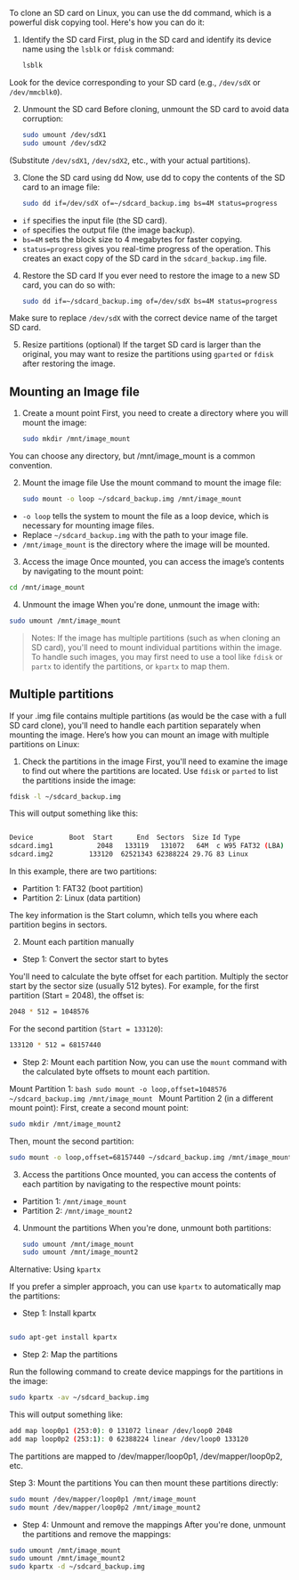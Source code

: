 To clone an SD card on Linux, you can use the dd command, which is a powerful disk copying tool. Here's how you can do it:

1. Identify the SD card
First, plug in the SD card and identify its device name using the `lsblk` or `fdisk` command:

    ```bash
    lsblk
    ```
Look for the device corresponding to your SD card (e.g., `/dev/sdX` or `/dev/mmcblk0`).

2. Unmount the SD card
Before cloning, unmount the SD card to avoid data corruption:

    ```bash
    sudo umount /dev/sdX1
    sudo umount /dev/sdX2
    ```
(Substitute `/dev/sdX1`, `/dev/sdX2`, etc., with your actual partitions).

3. Clone the SD card using dd
Now, use dd to copy the contents of the SD card to an image file:

    ```bash
    sudo dd if=/dev/sdX of=~/sdcard_backup.img bs=4M status=progress
    ```
- `if` specifies the input file (the SD card).
- `of` specifies the output file (the image backup).
- `bs=4M` sets the block size to 4 megabytes for faster copying.
- `status=progress` gives you real-time progress of the operation.
This creates an exact copy of the SD card in the `sdcard_backup.img` file.

4. Restore the SD card
If you ever need to restore the image to a new SD card, you can do so with:

    ```bash
    sudo dd if=~/sdcard_backup.img of=/dev/sdX bs=4M status=progress
    ```
Make sure to replace `/dev/sdX` with the correct device name of the target SD card.

5. Resize partitions (optional)
If the target SD card is larger than the original, you may want to resize the partitions using `gparted` or `fdisk` after restoring the image.

## Mounting an Image file

1. Create a mount point
First, you need to create a directory where you will mount the image:

    ```bash
    sudo mkdir /mnt/image_mount
    ```
You can choose any directory, but /mnt/image_mount is a common convention.

2. Mount the image file
Use the mount command to mount the image file:

    ```bash
    sudo mount -o loop ~/sdcard_backup.img /mnt/image_mount
    ```
- `-o loop` tells the system to mount the file as a loop device, which is necessary for mounting image files.
- Replace `~/sdcard_backup.img` with the path to your image file.
- `/mnt/image_mount` is the directory where the image will be mounted.

3. Access the image
Once mounted, you can access the image’s contents by navigating to the mount point:

```bash
cd /mnt/image_mount
```
4. Unmount the image
When you're done, unmount the image with:

```bash
sudo umount /mnt/image_mount
```
> Notes:
If the image has multiple partitions (such as when cloning an SD card), you'll need to mount individual partitions within the image. To handle such images, you may first need to use a tool like `fdisk` or `partx` to identify the partitions, or `kpartx` to map them.


## Multiple partitions

If your .img file contains multiple partitions (as would be the case with a full SD card clone), you'll need to handle each partition separately when mounting the image. Here’s how you can mount an image with multiple partitions on Linux:

1. Check the partitions in the image
First, you'll need to examine the image to find out where the partitions are located. Use `fdisk` or `parted` to list the partitions inside the image:

```bash
fdisk -l ~/sdcard_backup.img
```
This will output something like this:

```bash

Device         Boot  Start      End  Sectors  Size Id Type
sdcard.img1           2048   133119   131072   64M  c W95 FAT32 (LBA)
sdcard.img2         133120  62521343 62388224 29.7G 83 Linux
```
In this example, there are two partitions:

- Partition 1: FAT32 (boot partition)
- Partition 2: Linux (data partition)

The key information is the Start column, which tells you where each partition begins in sectors.

2. Mount each partition manually
- Step 1: Convert the sector start to bytes

You'll need to calculate the byte offset for each partition. Multiply the sector start by the sector size (usually 512 bytes). For example, for the first partition (Start = 2048), the offset is:

```bash
2048 * 512 = 1048576
```
For the second partition (`Start = 133120`):

```bash
133120 * 512 = 68157440
```
- Step 2: Mount each partition
Now, you can use the `mount` command with the calculated byte offsets to mount each partition.

Mount Partition 1:
    ```bash
    sudo mount -o loop,offset=1048576 ~/sdcard_backup.img /mnt/image_mount
    ```
Mount Partition 2 (in a different mount point):
First, create a second mount point:

```bash
sudo mkdir /mnt/image_mount2
```
Then, mount the second partition:

```bash
sudo mount -o loop,offset=68157440 ~/sdcard_backup.img /mnt/image_mount2
```

3. Access the partitions
Once mounted, you can access the contents of each partition by navigating to the respective mount points:

- Partition 1: `/mnt/image_mount`
- Partition 2: `/mnt/image_mount2`

4. Unmount the partitions
When you're done, unmount both partitions:

    ```bash
    sudo umount /mnt/image_mount
    sudo umount /mnt/image_mount2
    ```
Alternative: Using `kpartx`

If you prefer a simpler approach, you can use `kpartx` to automatically map the partitions:

- Step 1: Install kpartx
```bash

sudo apt-get install kpartx
```
- Step 2: Map the partitions

Run the following command to create device mappings for the partitions in the image:

```bash
sudo kpartx -av ~/sdcard_backup.img
```
This will output something like:

```bash
add map loop0p1 (253:0): 0 131072 linear /dev/loop0 2048
add map loop0p2 (253:1): 0 62388224 linear /dev/loop0 133120
```
The partitions are mapped to /dev/mapper/loop0p1, /dev/mapper/loop0p2, etc.

Step 3: Mount the partitions
You can then mount these partitions directly:

```bash
sudo mount /dev/mapper/loop0p1 /mnt/image_mount
sudo mount /dev/mapper/loop0p2 /mnt/image_mount2
```
- Step 4: Unmount and remove the mappings
After you're done, unmount the partitions and remove the mappings:

```bash
sudo umount /mnt/image_mount
sudo umount /mnt/image_mount2
sudo kpartx -d ~/sdcard_backup.img
```